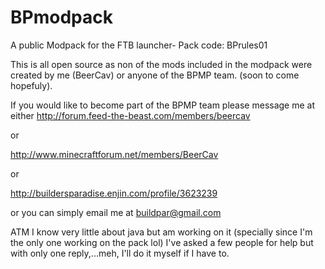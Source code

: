 BPmodpack
=========

A public Modpack for the FTB launcher- Pack code: BPrules01

This is all open source as non of the mods included in the modpack were created by me (BeerCav) or anyone of the BPMP team. (soon to come hopefuly).

If you would like to become part of the BPMP team please message me at either 
http://forum.feed-the-beast.com/members/beercav

or

http://www.minecraftforum.net/members/BeerCav

or

http://buildersparadise.enjin.com/profile/3623239

or you can simply email me at buildpar@gmail.com

ATM I know very little about java but am working on it (specially since I'm the only one working on the pack lol)
I've asked a few people for help but with only one reply,...meh, I'll do it myself if I have to.
